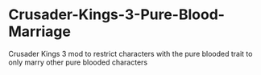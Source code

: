 # Crusader-Kings-3-Pure-Blood-Marriage
Crusader Kings 3 mod to restrict characters with the pure blooded trait to only marry other pure blooded characters
